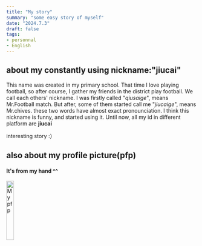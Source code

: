 ```yaml
---
title: "My story"
summary: "some easy story of myself"
date: "2024.7.3"
draft: false
tags:
- personnal
- English
---
```

## about my constantly using nickname:"**jiucai**"
This name was created in my primary school. That time I love playing football, so after course, I gather my friends in the district play football. We call each others' nickname. I was firstly called "_qiusaige_", means Mr.Football match. But after, some of them started call me "_jiucaige_", means Mr.chives. these two words have almost exact pronounciation. I think this nickname is funny, and started using it. Until now, all my id in different platform are **jiucai**<br />

interesting story :）

## also about my profile picture(pfp)
#### It's from my hand ^^
<img src="/pfp.jpg" alt="My pfp" style="width:20%;" />